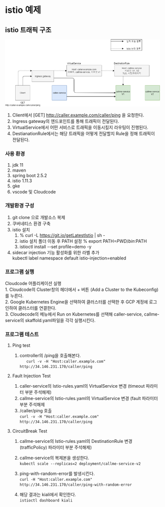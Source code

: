 # istio 예제
## istio 트래픽 구조
![](images/istiotraffic.png)   

1. Client에서 [GET] http://caller.example.com/caller/ping 을 요청한다.
2. Ingress gateway의 엔드포인트를 통해 트래픽이 전달된다.
3. VirtualService에서 어떤 서비스로 트래픽을 이동시킬지 라우팅이 진행된다.
4. DestianationRule에서는 해당 트래픽을 어떻게 전달할지 Rule을 정해 트래픽이 전달된다.

### 사용 환경
1. jdk 11
2. maven
3. spring boot 2.5.2
4. istio 1.11.3
5. gke
6. vscode 및 Cloudcode


### 개발환경 구성
1. git clone <url> 으로 개발소스 복제
2. 쿠버네티스 환경 구축
3. istio 설치
   1. % curl -L https://git.io/getLatestIstio | sh -
   2. istio 설치 폴더 이동 후 PATH 설정 % export PATH=$PWD/bin:$PATH
   3. istioctl install --set profile=demo -y 
4. sidecar injection 기능 활성화를 위한 라벨 추가   
    kubectl label namespace default istio-injection=enabled


### 프로그램 실행
Cloudcode 어플리케이션 실행   
    1. Cloudcode의 Cluster창의 헤더에서 + 버튼 (Add a Cluster to the Kubeconfig)를 누른다.   
    2. Google Kubernetes Engine을 선택하여 클러스터를 선택한 후 GCP 계정에 로그인하여 클러스터를 연결한다.   
    3. Cloudecode의 메뉴에서 Run on Kubernetes를 선택해 caller-service, callme-service의 skaffold.yaml파일을 각각 실행시킨다.

### 프로그램 테스트
1. Ping test
   1. controller의 /ping을 호출해본다.  
    ```   curl -v -H "Host:caller.example.com" http://34.146.231.170/caller/ping```



2. Fault Injection Test
   1. caller-service의 Istio-rules.yaml의 VirtualService 변경 (timeout 파라미터 부분 주석해제)
   2. callme-service의 Istio-rules.yaml의 VirtualService 변경 (fault 파라미터 부분 주석해제
   3. /caller/ping 호출   
    ```curl -v -H "Host:caller.example.com" http://34.146.231.170/caller/ping```

3. CircuitBreak Test   
   1. callme-service의 Istio-rules.yaml의 DestinationRule 변경 (trafficPolicy) 파라미터 부분 주석해제)
   2. callme-service의 복제본을 생성한다.    
   ```kubectl scale --replicas=2 deployment/callme-service-v2```

   3. ping-with-random-error를 발생시킨다.    
   ```curl -H "Host:caller.example.com" http://34.146.231.170/caller/ping-with-random-error```
   4. 해당 결과는 kiali에서 확인한다.   
    ```istioctl dashboard kiali```



